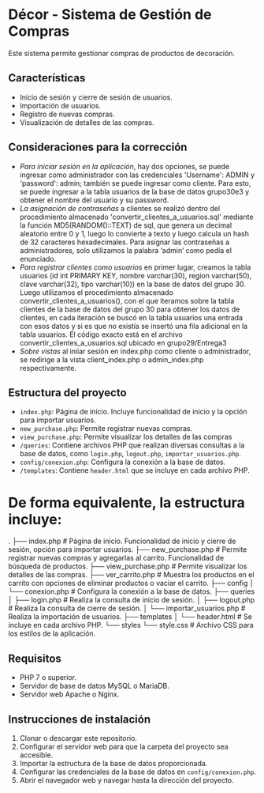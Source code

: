 # Décor - Sistema de Gestión de Compras

Este sistema permite gestionar compras de productos de decoración.

## Características

- Inicio de sesión y cierre de sesión de usuarios.
- Importación de usuarios.
- Registro de nuevas compras.
- Visualización de detalles de las compras.

## Consideraciones para la corrección
- *Para iniciar sesión en la aplicación*, hay dos opciones, se puede ingresar como administrador con las credenciales 'Username': ADMIN y 'password': admin; también se puede ingresar como cliente. Para esto, se puede ingresar a la tabla usuarios de la base de datos grupo30e3 y obtener el nombre del usuario y su password.
- *La asignación de contraseñas* a clientes se realizó dentro del procedimiento almacenado 'convertir_clientes_a_usuarios.sql' mediante la función MD5(RANDOM()::TEXT) de sql, que genera un decimal aleatorio entre 0 y 1, luego lo convierte a texto y luego calcula un hash de 32 caracteres hexadecimales. Para asignar las contraseñas a administradores, solo utilizamos la palabra ‘admin’ como pedía el enunciado.
- *Para registrar clientes como usuarios* en primer lugar, creamos la tabla  usuarios (id int PRIMARY KEY, nombre varchar(30), region varchar(50), clave varchar(32), tipo varchar(10)) en la base de datos del grupo 30. Luego utilizamos el procedimiento almacenado convertir_clientes_a_usuarios(), con el que iteramos sobre la tabla clientes de la base de datos del grupo 30 para obtener los datos de clientes, en cada iteración se buscó en la tabla usuarios una entrada con esos datos y si es que no existía se insertó una fila adicional en la tabla usuarios. El código exacto está en el archivo convertir_clientes_a_usuarios.sql ubicado en grupo29/Entrega3
- *Sobre vistas* al iniiar sesión en index.php como cliente o administrador, se redirige a la vista client_index.php o admin_index.php respectivamente. 


## Estructura del proyecto

- `index.php`: Página de inicio. Incluye funcionalidad de inicio y la opción para importar usuarios.
- `new_purchase.php`: Permite registrar nuevas compras.
- `view_purchase.php`: Permite visualizar los detalles de las compras
- `/queries`: Contiene archivos PHP que realizan diversas consultas a la base de datos, como `login.php`, `logout.php`, `importar_usuarios.php`.
- `config/conexion.php`: Configura la conexión a la base de datos.
- `/templates`: Contiene `header.html` que se incluye en cada archivo PHP.

# De forma equivalente, la estructura incluye:
.
├── index.php               # Página de inicio. Funcionalidad de inicio y cierre de sesión, opción para importar usuarios.
├── new_purchase.php        # Permite registrar nuevas compras y agregarlas al carrito. Funcionalidad de búsqueda de productos.
├── view_purchase.php       # Permite visualizar los detalles de las compras.
├── ver_carrito.php         # Muestra los productos en el carrito con opciones de eliminar productos o vaciar el carrito.
├── config
│   └── conexion.php        # Configura la conexión a la base de datos.
├── queries
│   ├── login.php           # Realiza la consulta de inicio de sesión.
│   ├── logout.php          # Realiza la consulta de cierre de sesión.
│   └── importar_usuarios.php # Realiza la importación de usuarios.
├── templates
│   └── header.html         # Se incluye en cada archivo PHP.
└── styles
    └── style.css           # Archivo CSS para los estilos de la aplicación.


## Requisitos

- PHP 7 o superior.
- Servidor de base de datos MySQL o MariaDB.
- Servidor web Apache o Nginx.

## Instrucciones de instalación

1. Clonar o descargar este repositorio.
2. Configurar el servidor web para que la carpeta del proyecto sea accesible.
3. Importar la estructura de la base de datos proporcionada.
4. Configurar las credenciales de la base de datos en `config/conexion.php`.
5. Abrir el navegador web y navegar hasta la dirección del proyecto.